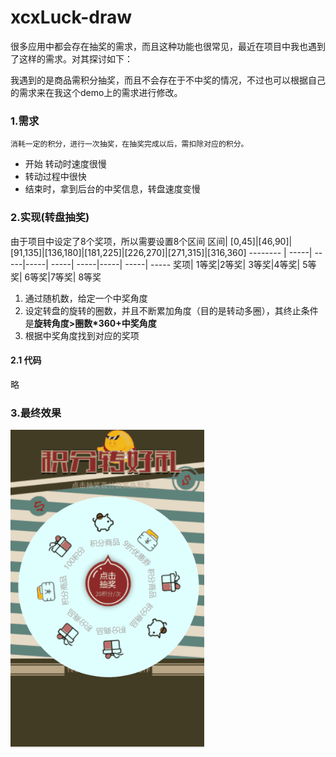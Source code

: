 # xcxLuck-draw


很多应用中都会存在抽奖的需求，而且这种功能也很常见，最近在项目中我也遇到了这样的需求。对其探讨如下：

我遇到的是商品需积分抽奖，而且不会存在于不中奖的情况，不过也可以根据自己的需求来在我这个demo上的需求进行修改。

### 1.需求
	消耗一定的积分，进行一次抽奖，在抽奖完成以后，需扣除对应的积分。
	

 - 开始 转动时速度很慢
 - 转动过程中很快
 - 结束时，拿到后台的中奖信息，转盘速度变慢

### 2.实现(转盘抽奖)
由于项目中设定了8个奖项，所以需要设置8个区间
区间| [0,45]|[46,90]|[91,135]|[136,180]|[181,225]|[226,270]|[271,315]|[316,360]
-------- | -----| -----|-----| -----| -----|-----| -----| -----
奖项| 1等奖|2等奖| 3等奖|4等奖| 5等奖| 6等奖|7等奖| 8等奖

 1. 通过随机数，给定一个中奖角度
 2. 设定转盘的旋转的圈数，并且不断累加角度（目的是转动多圈），其终止条件是**旋转角度>圈数*360+中奖角度**
 3. 根据中奖角度找到对应的奖项
#### 2.1 代码
略
### 3.最终效果
![image](https://github.com/corty919/xcxLuck-draw/blob/master/draw.gif)
